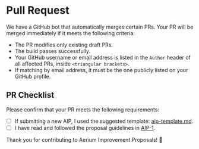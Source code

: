 # Pull Request

We have a GitHub bot that automatically merges certain PRs. Your PR will be merged immediately if it meets the following criteria:

- The PR modifies only existing draft PRs.
- The build passes successfully.
- Your GitHub username or email address is listed in the `Author` header of all affected PRs, inside `<triangular brackets>`.
- If matching by email address, it must be the one publicly listed on your GitHub profile.

## PR Checklist

Please confirm that your PR meets the following requirements:

- [ ] If submitting a new AIP, I used the suggested template: [aip-template.md](https://github.com/aerium-network/aip/blob/master/aip-template.md).
- [ ] I have read and followed the proposal guidelines in [AIP-1](https://aip.aerium.dev/AIPs/aip-1).

Thank you for contributing to Aerium Improvement Proposals! 🚀
